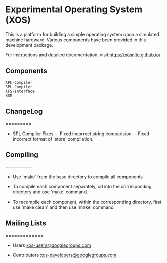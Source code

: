 # Experimental Operating System (XOS)
This is a platform for building a simple operating system upon a simulated machine hardware. Various components have been provided in this development package. 

For instructions and detailed documentation, visit
https://xosnitc.github.io/


## Components
```
APL-Compiler
SPL-Compiler
XFS-Interface
XSM
```

## ChangeLog
=========
* SPL Compiler Fixes
	-- Fixed incorrect string comparision
	-- Fixed incorrect format of 'store' compilation.

## Compiling
=========
* Use 'make' from the base directory to compile all components

* To compile each component separately, cd into the corresponding directory
and use 'make' command.

* To recompile each component, within the corresponding directory, first use 'make clean' and then use 'make' command.

## Mailing Lists
=============
* Users
xos-users@googlegroups.com

* Contributors
xos-developers@googlegroups.com
